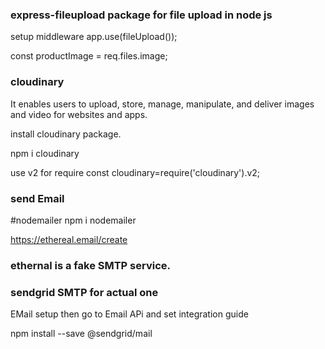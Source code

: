 ### express-fileupload package for file upload in node js

setup middleware
app.use(fileUpload());

const productImage = req.files.image;

### cloudinary

It enables users to upload, store, manage, manipulate, and deliver images and video for websites and apps.

install cloudinary package.

npm i cloudinary

use v2 for require
const cloudinary=require('cloudinary').v2;

### send Email

#nodemailer
npm i nodemailer

https://ethereal.email/create

### ethernal is a fake SMTP service.

### sendgrid SMTP for actual one

EMail setup
then go to Email APi and set integration guide

npm install --save @sendgrid/mail

